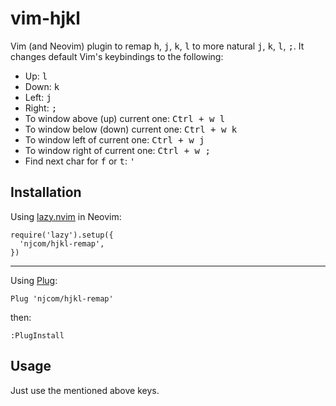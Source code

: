 # vim-hjkl

Vim (and Neovim) plugin to remap <kbd>h</kbd>, <kbd>j</kbd>, <kbd>k</kbd>, <kbd>l</kbd> to more natural <kbd>j</kbd>, <kbd>k</kbd>, <kbd>l</kbd>, <kbd>;</kbd>. It changes default Vim's keybindings to the following:
* Up: <kbd>l</kbd>
* Down: <kbd>k</kbd>
* Left: <kbd>j</kbd>
* Right: <kbd>;</kbd>
* To window above (up) current one: <kbd>Ctrl + w l</kbd>
* To window below (down) current one: <kbd>Ctrl + w k</kbd>
* To window left of current one: <kbd>Ctrl + w j</kbd>
* To window right of current one: <kbd>Ctrl + w ;</kbd>
* Find next char for <kbd>f</kbd> or <kbd>t</kbd>: <kbd>'</kbd>

## Installation

Using [lazy.nvim](https://github.com/folke/lazy.nvim) in Neovim:
```
require('lazy').setup({
  'njcom/hjkl-remap',
})
```

---

Using [Plug](https://github.com/junegunn/vim-plug/):
```
Plug 'njcom/hjkl-remap'
```
then:
```
:PlugInstall
```

## Usage

Just use the mentioned above keys.

